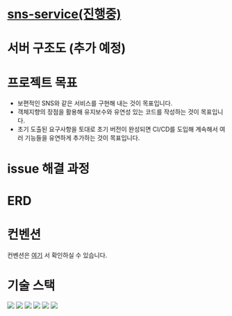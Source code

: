 # [sns-service(진행중)](https://shade-jackrabbit-4bd.notion.site/fc416b07899e4e21952e948016f9cc10)

# 서버 구조도 (추가 예정)

# 프로젝트 목표
- 보편적인 SNS와 같은 서비스를 구현해 내는 것이 목표입니다.
- 객체지향의 장점을 활용해 유지보수와 유연성 있는 코드를 작성하는 것이 목표입니다.
- 초기 도출된 요구사항을 토대로 초기 버전이 완성되면 CI/CD를 도입해 계속해서 여러 기능들을 유연하게 추가하는 것이 목표입니다.

# issue 해결 과정

# ERD

# 컨벤션
 컨벤션은 [여기](https://shade-jackrabbit-4bd.notion.site/cfa0b6f205314c00935de3f93cdfaf90) 서 확인하실 수 있습니다.
 
# 기술 스택 
<img src="https://img.shields.io/badge/Java-007396?style=for-the-badge&logo=java&logoColor=white"> <img src="https://img.shields.io/badge/Spring Boot-6DB33f?style=for-the-badge&logo=SpringBoot&logoColor=white"> <img src="https://img.shields.io/badge/Spring Security-6DB33f?style=for-the-badge&logo=SpringSecurity&logoColor=white"> <img src="https://img.shields.io/badge/Hibernate-59666C?style=for-the-badge&logo=hibernate&logoColor=white"> <img src="https://img.shields.io/badge/MySQL-4479A1?style=for-the-badge&logo=MySQL&logoColor=white"> <img src="https://img.shields.io/badge/JUnit5-25A162?style=for-the-badge&logo=JUnit5&logoColor=white">



